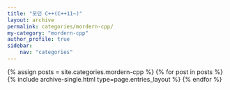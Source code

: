 ```yaml
---
title: "모던 C++(C++11~)"
layout: archive
permalink: categories/mordern-cpp/
my-category: "mordern-cpp"
author_profile: true
sidebar: 
    nav: "categories"
---
```


{% assign posts = site.categories.mordern-cpp %}
{% for post in posts %} {% include archive-single.html type=page.entries_layout %} {% endfor %}